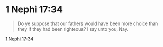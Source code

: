 # 1 Nephi 17:34

> Do ye suppose that our fathers would have been more choice than they if they had been righteous? I say unto you, Nay.

[1 Nephi 17:34](https://www.churchofjesuschrist.org/study/scriptures/bofm/1-ne/17?lang=eng&id=p34#p34)


